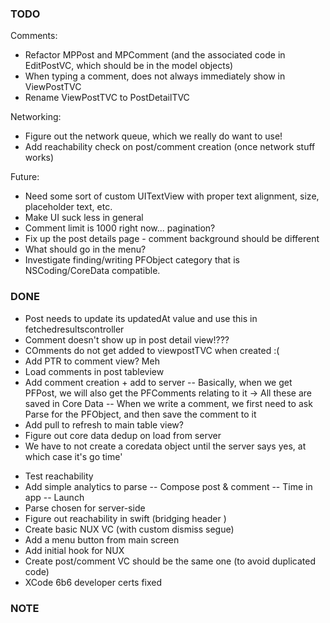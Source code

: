 ### TODO

Comments:
* Refactor MPPost and MPComment (and the associated code in EditPostVC, which should be in the model objects)
* When typing a comment, does not always immediately show in ViewPostTVC
* Rename ViewPostTVC to PostDetailTVC

Networking:
* Figure out the network queue, which we really do want to use!
* Add reachability check on post/comment creation (once network stuff works)

Future:
* Need some sort of custom UITextView with proper text alignment, size, placeholder text, etc.
* Make UI suck less in general
* Comment limit is 1000 right now... pagination?
* Fix up the post details page - comment background should be different
* What should go in the menu?
* Investigate finding/writing PFObject category that is NSCoding/CoreData compatible.


### DONE

- Post needs to update its updatedAt value and use this in fetchedresultscontroller
- Comment doesn't show up in post detail view!???
- COmments do not get added to viewpostTVC when created :(
- Add PTR to comment view? Meh
- Load comments in post tableview
- Add comment creation + add to server
-- Basically, when we get PFPost, we will also get the PFComments relating to it -> All these are saved in Core Data
-- When we write a comment, we first need to ask Parse for the PFObject, and then save the comment to it
- Add pull to refresh to main table view?
- Figure out core data dedup on load from server
- We have to not create a coredata object until the server says yes, at which case it's go time'
* Test reachability
* Add simple analytics to parse
-- Compose post & comment
-- Time in app
-- Launch
* Parse chosen for server-side
* Figure out reachability in swift (bridging header )
* Create basic NUX VC (with custom dismiss segue)
* Add a menu button from main screen
* Add initial hook for NUX
* Create post/comment VC should be the same one (to avoid duplicated code)
* XCode 6b6 developer certs fixed

### NOTE